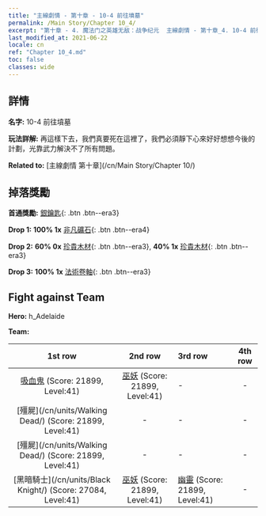 ```yaml
---
title: "主線劇情 - 第十章 - 10-4 前往墳墓"
permalink: /Main Story/Chapter 10_4/
excerpt: "第十章 - 4. 魔法门之英雄无敌：战争纪元  主線劇情 - 第十章_4. 10-4 前往墳墓"
last_modified_at: 2021-06-22
locale: cn
ref: "Chapter 10_4.md"
toc: false
classes: wide
---
```


## 詳情

 **名字:** 10-4 前往墳墓

 **玩法詳解:** 再這樣下去，我們真要死在這裡了，我們必須靜下心來好好想想今後的計劃，光靠武力解決不了所有問題。

 **Related to:** [主線劇情 第十章](/cn/Main Story/Chapter 10/)

## 掉落獎勵

 **首通獎勵:** [銀鑰匙](/cn/Items/con_693/){: .btn .btn--era3}

 **Drop 1:** **100% 1x** [非凡礦石](/cn/Items/mat_33/){: .btn .btn--era4}

 **Drop 2:** **60% 0x** [珍貴木材](/cn/Items/mat_27/){: .btn .btn--era3}, **40% 1x** [珍貴木材](/cn/Items/mat_27/){: .btn .btn--era3}

 **Drop 3:** **100% 1x** [法術卷軸](/cn/Items/con_694/){: .btn .btn--era3}


## Fight against Team
 **Hero:** h_Adelaide

 **Team:**


  | 1st row | 2nd row | 3rd row | 4th row |
  |:----:|:----:|:----|:----:|
  | [吸血鬼](/cn/units/Vampire/) (Score: 21899, Level:41)  | [巫妖](/cn/units/Lich/) (Score: 21899, Level:41)  | - | - |
  | [殭屍](/cn/units/Walking Dead/) (Score: 21899, Level:41)  | - | - | - |
  | [殭屍](/cn/units/Walking Dead/) (Score: 21899, Level:41)  | - | - | - |
  | [黑暗騎士](/cn/units/Black Knight/) (Score: 27084, Level:41)  | [巫妖](/cn/units/Lich/) (Score: 21899, Level:41)  | [幽靈](/cn/units/Wight/) (Score: 21899, Level:41)  | - |



